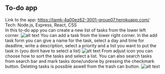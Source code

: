 ## To-do app 
Link to the app: https://tamk-4a00ez62-3001-group07.herokuapp.com/  
Tech: Node.js, Express, React, CSS  
In this to-do app you can create a new list of tasks from the lower left corner.
![alt text](https://i.imgur.com/7ZVw8Yp.png)
You can add a task from the lower right corner. In the add task form you can give a name for the task, select a day and time for deadline, write a description, select a priority and a list you want to put the task in (you dont have to select a list)
![alt text](https://i.imgur.com/uMykJfi.png)
From adjust icon you can choose how to sort the tasks and select a list. You can also search tasks from search bar and mark tasks done/undone by pressing the checkmark button. Deleting tasks is possible aswell from the trash can button.
![alt text](https://i.imgur.com/fJng8RA.png)
